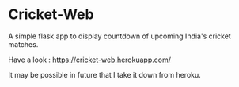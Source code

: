 # Cricket-Web
A simple flask app to display countdown of upcoming India's cricket matches.

Have a look : https://cricket-web.herokuapp.com/

It may be possible in future that I take it down from heroku.
